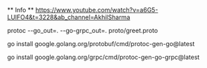 ** Info **
https://www.youtube.com/watch?v=a6G5-LUlFO4&t=3228&ab_channel=AkhilSharma

protoc --go_out=. --go-grpc_out=. proto/greet.proto

go install google.golang.org/protobuf/cmd/protoc-gen-go@latest

go install google.golang.org/grpc/cmd/protoc-gen-go-grpc@latest
